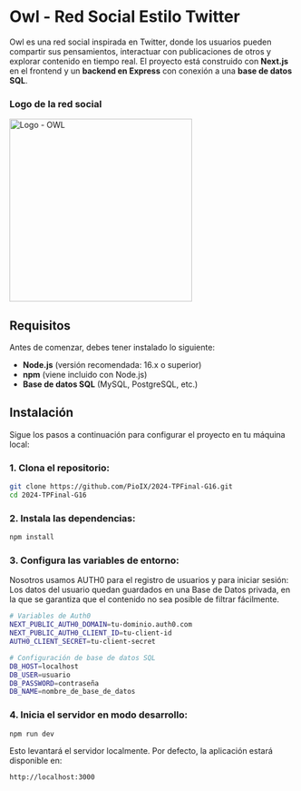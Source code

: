 # Owl - Red Social Estilo Twitter

Owl es una red social inspirada en Twitter, donde los usuarios pueden compartir sus pensamientos, interactuar con publicaciones de otros y explorar contenido en tiempo real. El proyecto está construido con **Next.js** en el frontend y un **backend en Express** con conexión a una **base de datos SQL**.

### Logo de la red social
<img width="322" alt="Logo - OWL" src="https://github.com/user-attachments/assets/b5a58901-0f8f-439e-81de-d88676fd78a6">


## Requisitos

Antes de comenzar, debes tener instalado lo siguiente:

- **Node.js** (versión recomendada: 16.x o superior)
- **npm** (viene incluido con Node.js)
- **Base de datos SQL** (MySQL, PostgreSQL, etc.)


## Instalación

Sigue los pasos a continuación para configurar el proyecto en tu máquina local:

### 1. Clona el repositorio:

```bash
git clone https://github.com/PioIX/2024-TPFinal-G16.git
cd 2024-TPFinal-G16
```
### 2. Instala las dependencias:

```bash
npm install
```
### 3. Configura las variables de entorno:
Nosotros usamos AUTH0 para el registro de usuarios y para iniciar sesión:  
Los datos del usuario quedan guardados en una Base de Datos privada, en la que se garantiza que el contenido no sea posible de filtrar fácilmente. 
```bash
# Variables de Auth0
NEXT_PUBLIC_AUTH0_DOMAIN=tu-dominio.auth0.com
NEXT_PUBLIC_AUTH0_CLIENT_ID=tu-client-id
AUTH0_CLIENT_SECRET=tu-client-secret

# Configuración de base de datos SQL
DB_HOST=localhost
DB_USER=usuario
DB_PASSWORD=contraseña
DB_NAME=nombre_de_base_de_datos

```
### 4. Inicia el servidor en modo desarrollo:
```bash
npm run dev
```
Esto levantará el servidor localmente. Por defecto, la aplicación estará disponible en:
```bash
http://localhost:3000
```





